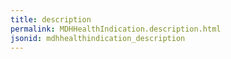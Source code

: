 ```yaml
---
title: description
permalink: MDHHealthIndication.description.html
jsonid: mdhhealthindication_description
---
```

